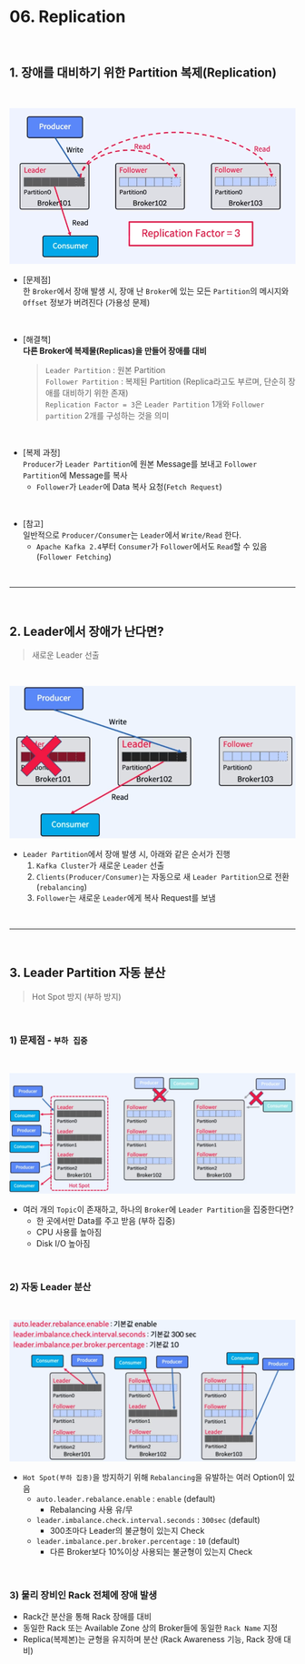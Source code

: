 # 06. Replication

</br>

## 1. 장애를 대비하기 위한 Partition 복제(Replication)

</br>

![장애를 대비하기 위해 Partition 복제](../img/part1/ch1/06_01_Replication.PNG "장애를 대비하기 위해 Partition 복제")

- [문제점]  
  한 `Broker`에서 장애 발생 시, 장애 난 `Broker`에 있는 모든 `Partition`의 메시지와 `Offset` 정보가 버려진다 (가용성 문제)

</br>

- [해결책]  
   **다른 Broker에 복제물(Replicas)을 만들어 장애를 대비**

  > `Leader Partition` : 원본 Partition  
  > `Follower Partition` : 복제된 Partition (Replica라고도 부르며, 단순히 장애를 대비하기 위한 존재)  
  > `Replication Factor = 3`은 `Leader Partition` 1개와 `Follower partition` 2개를 구성하는 것을 의미

</br>

- [복제 과정]  
   `Producer`가 `Leader Partition`에 원본 Message를 보내고 `Follower Partition`에 Message를 복사
  - `Follower`가 `Leader`에 Data 복사 요청(`Fetch Request`)

</br>

- [참고]  
  일반적으로 `Producer/Consumer`는 `Leader`에서 `Write/Read` 한다.
  - `Apache Kafka 2.4`부터 `Consumer`가 `Follower`에서도 `Read`할 수 있음(`Follower Fetching`)

</br>

---

</br>

## 2. Leader에서 장애가 난다면?

> 새로운 Leader 선출

</br>

![새로운 Leader Partition 선출](../img/part1/ch1/06_02_Select_New_Leader.PNG "새로운 Leader Partition 선출")

- `Leader Partition`에서 장애 발생 시, 아래와 같은 순서가 진행
  1. `Kafka Cluster`가 새로운 `Leader` 선출
  2. `Clients(Producer/Consumer)`는 자동으로 새 `Leader Partition`으로 전환(`rebalancing`)
  3. `Follower`는 새로운 `Leader`에게 복사 Request를 보냄

</br>

---

</br>

## 3. Leader Partition 자동 분산

> Hot Spot 방지 (부하 방지)

</br>

### 1) 문제점 - `부하 집중`

</br>

![Hot Spot 문제](../img/part1/ch1/06_03_HotSpot_문제.PNG "Hot Spot 문제")

- 여러 개의 `Topic`이 존재하고, 하나의 `Broker`에 `Leader Partition`을 집중한다면?
  - 한 곳에서만 Data를 주고 받음 (부하 집중)
  - CPU 사용률 높아짐
  - Disk I/O 높아짐

</br>

### 2) 자동 Leader 분산

</br>

![Hot Spot 방지](../img/part1/ch1/06_04_HotSpot_방지.PNG "Hot Spot 방지")

- `Hot Spot(부하 집중)`을 방지하기 위해 `Rebalancing`을 유발하는 여러 Option이 있음
  - `auto.leader.rebalance.enable` : `enable` (default)
    - Rebalancing 사용 유/무
  - `leader.imbalance.check.interval.seconds` : `300sec` (default)
    - 300초마다 Leader의 불균형이 있는지 Check
  - `leader.imbalance.per.broker.percentage` : `10` (default)
    - 다른 Broker보다 10%이상 사용되는 불균형이 있는지 Check

</br>

### 3) 물리 장비인 Rack 전체에 장애 발생

- Rack간 분산을 통해 Rack 장애를 대비
- 동일한 Rack 또는 Available Zone 상의 Broker들에 동일한 `Rack Name` 지정
- Replica(복제본)는 균형을 유지하며 분산 (Rack Awareness 기능, Rack 장애 대비)
